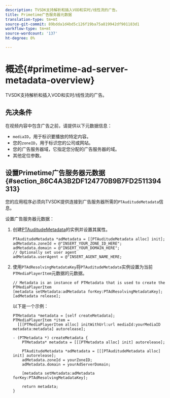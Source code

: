 ```yaml
---
description: TVSDK支持解析和插入VOD和实时/线性流的广告。
title: Primetime广告服务器元数据
translation-type: tm+mt
source-git-commit: 89bdda1d4bd5c126f19ba75a819942df901183d1
workflow-type: tm+mt
source-wordcount: '137'
ht-degree: 0%

---
```



# 概述{#primetime-ad-server-metadata-overview}

TVSDK支持解析和插入VOD和实时/线性流的广告。

## 先决条件

在视频内容中包含广告之前，请提供以下元数据信息：

* `mediaID`，用于标识要播放的特定内容。
* 您的`zoneID`，用于标识您的公司或网站。
* 您的广告服务器域，它指定您分配的广告服务器的域。
* 其他定位参数。

## 设置Primetime广告服务器元数据{#section_86C4A3B2DF124770B9B7FD2511394313}

您的应用程序必须向TVSDK提供连接到广告服务器所需的`PTAuditudeMetadata`信息。

设置广告服务器元数据：

1. 创建[PTAuditudeMetadata](https://help.adobe.com/en_US/primetime/api/psdk/appledoc/Classes/PTAuditudeMetadata.html)的实例并设置其属性。

   ```
   PTAuditudeMetadata *adMetadata = [[PTAuditudeMetadata alloc] init];  
   adMetadata.zoneId = @"INSERT_YOUR_ZONE_ID_HERE"; 
   adMetadata.domain = @"INSERT_YOUR_DOMAIN_HERE"; 
   // Optionally set user agent 
   adMetadata.userAgent = @"INSERT_AGENT_NAME_HERE; 
   ```

1. 使用`PTAdResolvingMetadataKey`将`PTAuditudeMetadata`实例设置为当前`PTMediaPlayerItem`元数据的元数据。

   ```
   // Metadata is an instance of PTMetadata that is used to create the PTMediaPlayerItem 
   [metadata setMetadata:adMetadata forKey:PTAdResolvingMetadataKey];  
   [adMetadata release];
   ```

   以下是一个示例：

   ```
   PTMetadata *metadata = [self createMetadata]; 
   PTMediaPlayerItem *item =  
     [[[PTMediaPlayerItem alloc] initWithUrl:url mediaId:yourMediaID metadata:metadata] autorelease]; 
   
   - (PTMetadata *) createMetadata { 
       PTMetadata* metadata = [[[PTMetadata alloc] init] autorelease]; 
   
       PTAuditudeMetadata *adMetadata = [[[PTAuditudeMetadata alloc] init] autorelease];  
       adMetadata.zoneId = yourZoneID; 
       adMetadata.domain = yourAdServerDomain; 
   
       [metadata setMetadata:adMetadata forKey:PTAdResolvingMetadataKey]; 
   
       return metadata; 
   }
   ```
